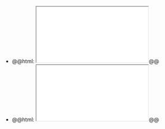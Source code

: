 - @@html: <iframe src="file:///Users/imran/Makefile"></iframe>@@
- @@html: <iframe src="file:///Users/imran/projects/digital-garden/.vscode/auto-git-pull-push.sh"></iframe>@@